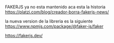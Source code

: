 FAKERJS ya no esta mantenido
aca esta la historia
https://platzi.com/blog/creador-borra-fakerjs-news/

la nueva version de la libreria es la siguiente
https://www.npmjs.com/package/@faker-js/faker

https://fakerjs.dev/

